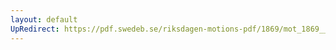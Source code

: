 ```yaml
---
layout: default
UpRedirect: https://pdf.swedeb.se/riksdagen-motions-pdf/1869/mot_1869__ak__00244/mot_1869__ak__00244_002.pdf
---
```

